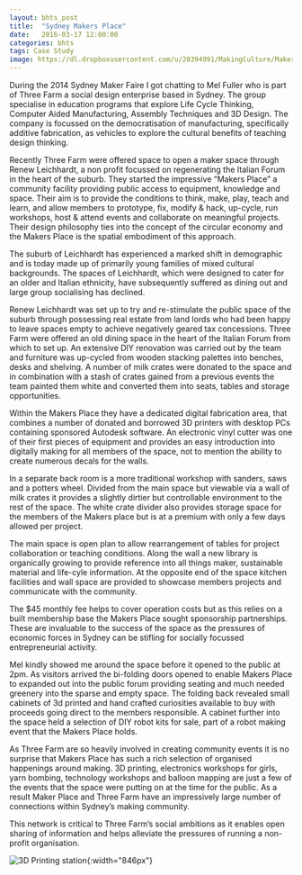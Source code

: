 ```yaml
---
layout: bhts_post
title:  "Sydney Makers Place"
date:   2016-03-17 12:00:00
categories: bhts
tags: Case Study
image: https://dl.dropboxusercontent.com/u/20394991/MakingCulture/MakersPlace_Panorama.png
---
```

During the 2014 Sydney Maker Faire I got chatting to Mel Fuller who is part of  Three Farm a social design enterprise based in Sydney. The group specialise in education programs that explore Life Cycle Thinking, Computer Aided Manufacturing, Assembly Techniques and 3D Design. The company is focussed on the democratisation of manufacturing, specifically additive fabrication, as vehicles to explore the cultural benefits of teaching design thinking.

Recently Three Farm were offered space to open a maker space through Renew Leichhardt, a non profit focussed on regenerating the Italian Forum in the heart of the suburb. They started the impressive “Makers Place” a community facility providing public access to equipment, knowledge and space. Their aim is to provide the conditions to think, make, play, teach and learn, and allow members to prototype, fix, modify & hack, up-cycle, run workshops, host & attend events and collaborate on meaningful projects. Their design philosophy ties into the concept of the circular economy and the Makers Place is the spatial embodiment of this approach.

The suburb of Leichhardt has experienced a marked shift in demographic and is today made up of primarily young families of mixed cultural backgrounds. The spaces of Leichhardt, which were designed to cater for an older and Italian ethnicity, have subsequently suffered as dining out and large group socialising has declined.

Renew Leichhardt was set up to try and re-stimulate the public space of the suburb through possessing real estate from land lords who had been happy to leave spaces empty to achieve negatively geared tax concessions. Three Farm were offered an old dining space in the heart of the Italian Forum from which to set up. An extensive DIY renovation was carried out by the team and furniture was up-cycled from wooden stacking palettes into benches, desks and shelving. A number of milk crates were donated to the space and in combination with a stash of crates gained from a previous events the team painted them white and converted them into seats, tables and storage opportunities.

Within the Makers Place they have a dedicated digital fabrication area, that combines a number of donated and borrowed 3D printers with desktop PCs containing sponsored Autodesk software. An electronic vinyl cutter was one of their first pieces of equipment and provides an easy introduction into digitally making for all members of the space, not to mention the ability to create numerous decals for the walls.

In a separate back room is a more traditional workshop with sanders, saws and a potters wheel. Divided from the main space but viewable via a wall of milk crates it provides a slightly dirtier but controllable environment to the rest of the space. The white crate divider also provides storage space for the members of the Makers place but is at a premium with only a few days allowed per project.

The main space is open plan to allow rearrangement of tables for  project collaboration or teaching conditions. Along the wall a new library is organically growing to provide reference into all things maker, sustainable material and life-cyle information. At the opposite end of the space kitchen facilities and wall space are provided to showcase members projects and communicate with the community.

The $45 monthly fee helps to cover operation costs but as this relies on a built membership base the Makers Place sought sponsorship partnerships. These are invaluable to the success of the space as the pressures of economic forces in Sydney can be stifling for socially focussed entrepreneurial activity.

Mel kindly showed me around the space before it opened to the public at 2pm. As visitors arrived the bi-folding doors opened to enable Makers Place to expanded out into the public forum providing seating and much needed greenery into the sparse and empty space. The folding back revealed small cabinets of 3d printed and hand crafted curiosities available to buy with proceeds going direct to the members responsible. A cabinet further into the space held  a selection of DIY robot kits for sale, part of a robot making event that the Makers Place holds.

As Three Farm are so heavily involved in creating community events it is no surprise that Makers Place has such a rich selection of organised happenings around making. 3D printing, electronics workshops for girls, yarn bombing, technology workshops and balloon mapping are just a few of the events that the space were putting on at the time for the public. As a result Maker Place and Three Farm have an impressively large number of connections within Sydney’s making community.

This network is critical to Three Farm’s social ambitions as it enables open sharing of information and helps alleviate the pressures of running a non-profit organisation.


![3D Printing station](https://dl.dropboxusercontent.com/u/20394991/MakingCulture/MakersPlace.png){:width="846px"}
